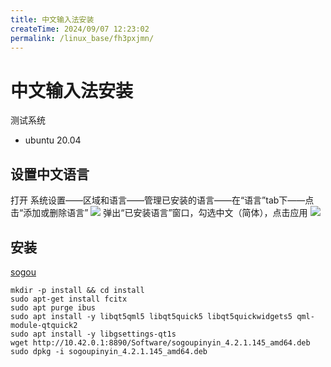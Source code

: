 ```yaml
---
title: 中文输入法安装
createTime: 2024/09/07 12:23:02
permalink: /linux_base/fh3pxjmn/
---
```


# 中文输入法安装

测试系统
- ubuntu 20.04

## 设置中文语言
打开 系统设置——区域和语言——管理已安装的语言——在“语言”tab下——点击“添加或删除语言”
![](https://shurufa.sogou.com/_next/image?url=%2F_next%2Fstatic%2Fmedia%2Fstep-1.8106d423.jpg&w=640&q=75)
弹出“已安装语言”窗口，勾选中文（简体），点击应用
![](https://shurufa.sogou.com/_next/image?url=%2F_next%2Fstatic%2Fmedia%2Fstep-2.4afc85d1.jpg&w=640&q=75)
## 安装
[sogou](https://shurufa.sogou.com/linux/guide)

```
mkdir -p install && cd install 
sudo apt-get install fcitx
sudo apt purge ibus
sudo apt install -y libqt5qml5 libqt5quick5 libqt5quickwidgets5 qml-module-qtquick2
sudo apt install -y libgsettings-qt1s
wget http://10.42.0.1:8890/Software/sogoupinyin_4.2.1.145_amd64.deb
sudo dpkg -i sogoupinyin_4.2.1.145_amd64.deb

```